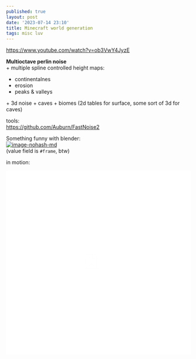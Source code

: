 ```yaml
---
published: true
layout: post
date: '2023-07-14 23:10'
title: Minecraft world generation
tags: misc luv 
---
```

<https://www.youtube.com/watch?v=ob3VwY4JyzE>

__Multioctave perlin noise__  
\+
multiple spline controlled height maps:
- continentalnes
- erosion
- peaks & valleys

\+
3d noise
\+
caves
\+ 
biomes (2d tables for surface, some sort of 3d for caves)

tools:  
<https://github.com/Auburn/FastNoise2>

Something funny with blender:  
[![image-nohash-md](https://i.imgur.com/gezZYFSl.png)](https://i.imgur.com/gezZYFS.png)  
(value field is `#frame`, btw)

in motion:  
<iframe width="100%" height="500" style="mix-blend-mode: screen;" src="https://www.youtube.com/embed/csDtyytLWSE" frameborder="0" allow="accelerometer; autoplay; encrypted-media; gyroscope; picture-in-picture" allowfullscreen></iframe>
